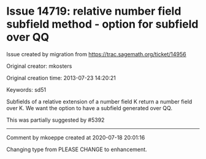 # Issue 14719: relative number field subfield method - option for subfield over QQ

Issue created by migration from https://trac.sagemath.org/ticket/14956

Original creator: mkosters

Original creation time: 2013-07-23 14:20:21

Keywords: sd51

Subfields of a relative extension of a number field K return a number field over K. We want the option to have a subfield generated over QQ. 

This was partially suggested by #5392 


---

Comment by mkoeppe created at 2020-07-18 20:01:16

Changing type from PLEASE CHANGE to enhancement.
